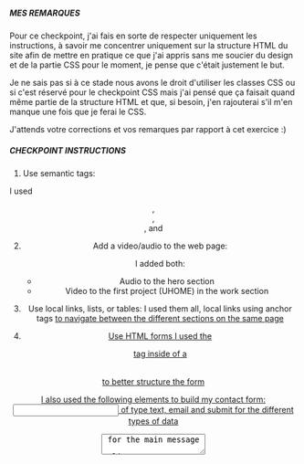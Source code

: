 ##### MES REMARQUES

Pour ce checkpoint, j'ai fais en sorte de respecter uniquement les
instructions, à savoir me concentrer uniquement sur la structure HTML
du site afin de mettre en pratique ce que j'ai appris sans me soucier
du design et de la partie CSS pour le moment, je pense que c'était
justement le but.

Je ne sais pas si à ce stade nous avons le droit d'utiliser les classes
CSS ou si c'est réservé pour le checkpoint CSS mais j'ai pensé que ça
faisait quand même partie de la structure HTML et que, si besoin, j'en
rajouterai s'il m'en manque une fois que je ferai le CSS.

J'attends votre corrections et vos remarques par rapport à cet exercice :)

##### CHECKPOINT INSTRUCTIONS

1. Use semantic tags:

I used <header>, <nav>, <section>, <table> and <footer>

2. Add a video/audio to the web page:

   I added both:

   - Audio to the hero section
   - Video to the first project (UHOME) in the work section

3. Use local links, lists, or tables:
   I used them all, local links using anchor tags <a href="#section-id">
   to navigate between the different sections on the same page

4. Use HTML forms
   I used the <form> tag inside of a <table> to better structure the form

   I also used the following elements to build my contact form:
   <input> of type text, email and submit for the different types of data
   <textarea> for the main message

5. Create the Navbar:

   - Home
   - About
   - Work
   - Resume
   - Contact

6. Create the following sections:

   - About
   - Work
   - Resume
   - Contact (using HTML Forms)

7. Create the page footer
